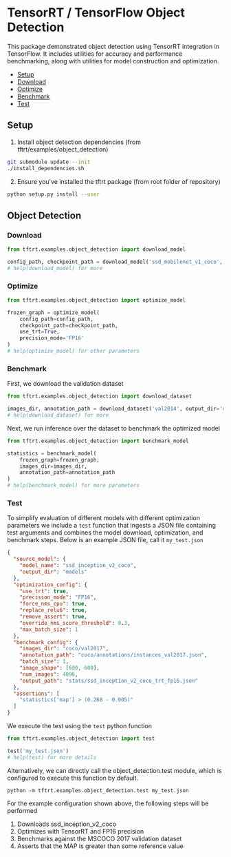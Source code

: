 # TensorRT / TensorFlow Object Detection

This package demonstrated object detection using TensorRT integration in TensorFlow. 
It includes utilities for accuracy and performance benchmarking, along with 
utilities for model construction and optimization.

* [Setup](#setup)
* [Download](#od_download)
* [Optimize](#od_optimize)
* [Benchmark](#od_benchmark)
* [Test](#od_test)

<a name="setup"></a>
## Setup

1. Install object detection dependencies (from tftrt/examples/object_detection)

```bash
git submodule update --init
./install_dependencies.sh
```

2. Ensure you've installed the tftrt package (from root folder of repository)

```bash
python setup.py install --user
```

<a name="od"></a>
## Object Detection

<a name="od_download"></a>
### Download
```python
from tftrt.examples.object_detection import download_model

config_path, checkpoint_path = download_model('ssd_mobilenet_v1_coco', output_dir='models')
# help(download_model) for more
```

<a name="od_optimize"></a>
### Optimize

```python
from tftrt.examples.object_detection import optimize_model

frozen_graph = optimize_model(
    config_path=config_path, 
    checkpoint_path=checkpoint_path,
    use_trt=True,
    precision_mode='FP16'
)
# help(optimize_model) for other parameters
```

<a name="od_benchmark"></a>
### Benchmark

First, we download the validation dataset

```python
from tftrt.examples.object_detection import download_dataset

images_dir, annotation_path = download_dataset('val2014', output_dir='dataset')
# help(download_dataset) for more
```

Next, we run inference over the dataset to benchmark the optimized model

```python
from tftrt.examples.object_detection import benchmark_model

statistics = benchmark_model(
    frozen_graph=frozen_graph, 
    images_dir=images_dir, 
    annotation_path=annotation_path
)
# help(benchmark_model) for more parameters
```

<a name="od_test"></a>
### Test
To simplify evaluation of different models with different optimization parameters
we include a ``test`` function that ingests a JSON file containing test arguments
and combines the model download, optimization, and benchmark steps.  Below is an
example JSON file, call it ``my_test.json``

```json
{
  "source_model": {
    "model_name": "ssd_inception_v2_coco",
    "output_dir": "models"
  },
  "optimization_config": {
    "use_trt": true,
    "precision_mode": "FP16",
    "force_nms_cpu": true,
    "replace_relu6": true,
    "remove_assert": true,
    "override_nms_score_threshold": 0.3,
    "max_batch_size": 1
  },
  "benchmark_config": {
    "images_dir": "coco/val2017",
    "annotation_path": "coco/annotations/instances_val2017.json",
    "batch_size": 1,
    "image_shape": [600, 600],
    "num_images": 4096,
    "output_path": "stats/ssd_inception_v2_coco_trt_fp16.json"
  },
  "assertions": [
    "statistics['map'] > (0.268 - 0.005)"
  ]
}
```

We execute the test using the ``test`` python function

```python
from tftrt.examples.object_detection import test

test('my_test.json')
# help(test) for more details
```

Alternatively, we can directly call the object_detection.test module, which
is configured to execute this function by default.

```shell
python -m tftrt.examples.object_detection.test my_test.json
```

For the example configuration shown above, the following steps will be performed

1. Downloads ssd_inception_v2_coco
2. Optimizes with TensorRT and FP16 precision
3. Benchmarks against the MSCOCO 2017 validation dataset
4. Asserts that the MAP is greater than some reference value
